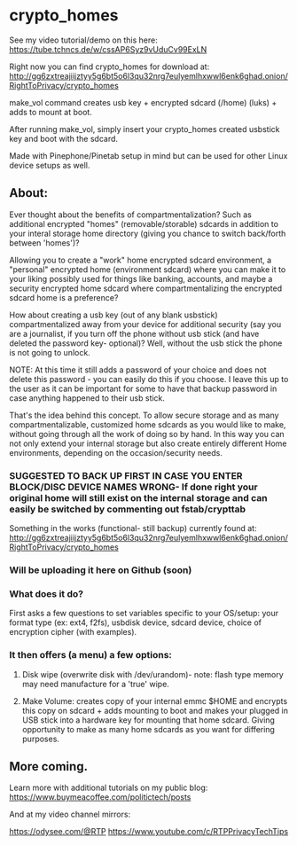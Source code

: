 # crypto_homes

See my video tutorial/demo on this here: https://tube.tchncs.de/w/cssAP6Syz9vUduCv99ExLN

Right now you can find crypto_homes for download at: http://gg6zxtreajiijztyy5g6bt5o6l3qu32nrg7eulyemlhxwwl6enk6ghad.onion/RightToPrivacy/crypto_homes

make_vol command creates usb key + encrypted sdcard (/home) (luks) + adds to mount at boot.

After running make_vol, simply insert your crypto_homes created usbstick key and boot with the sdcard.

Made with Pinephone/Pinetab setup in mind but can be used for other Linux device setups as well.

## About: 
Ever thought about the benefits of compartmentalization? Such as additional encrypted "homes" (removable/storable) sdcards in addition to your interal storage home directory (giving you chance to switch back/forth between 'homes')? 

Allowing you to create a "work" home encrypted sdcard environment, a "personal" encrypted home (environment sdcard) where you can make it to your liking possibly used for things like banking, accounts, and maybe a security encrypted home sdcard where compartmentalizing the encrypted sdcard home is a preference? 

How about creating a usb key (out of any blank usbstick) compartmentalized away from your device for additional security (say you are a journalist, if you turn off the phone without usb stick (and have deleted the password key- optional)? Well, without the usb stick the phone is not going to unlock.

NOTE: At this time it still adds a password of your choice and does not delete this password - you can easily do this if you choose. I leave this up to the user as it can be important for some to have that backup password in case anything happened to their usb stick.

That's the idea behind this concept. To allow secure storage and as many compartmentalizable, customized home sdcards as you would like to make, without going through all the work of doing so by hand. In this way you can not only extend your internal storage but also create entirely different Home environments, depending on the occasion/security needs.

### SUGGESTED TO BACK UP FIRST IN CASE YOU ENTER BLOCK/DISC DEVICE NAMES WRONG- If done right your original home will still exist on the internal storage and can easily be switched by commenting out fstab/crypttab

Something in the works (functional- still backup) currently found at: http://gg6zxtreajiijztyy5g6bt5o6l3qu32nrg7eulyemlhxwwl6enk6ghad.onion/RightToPrivacy/crypto_homes

### Will be uploading it here on Github (soon) 

### What does it do?

First asks a few questions to set variables specific to your OS/setup: your format type (ex: ext4, f2fs), usbdisk device, sdcard device, choice of encryption cipher (with examples). 

### It then offers (a menu) a few options:

1) Disk wipe (overwrite disk with /dev/urandom)- note: flash type memory may need manufacture for a 'true' wipe.

2) Make Volume: creates copy of your internal emmc $HOME and encrypts this copy on sdcard + adds mounting to boot and makes your plugged in USB stick into a hardware key for mounting that home sdcard. Giving opportunity to make as many home sdcards as you want for differing purposes.

More coming.
-----------------------------

Learn more with additional tutorials on my public blog: https://www.buymeacoffee.com/politictech/posts

And at my video channel mirrors:

https://odysee.com/@RTP
https://www.youtube.com/c/RTPPrivacyTechTips


